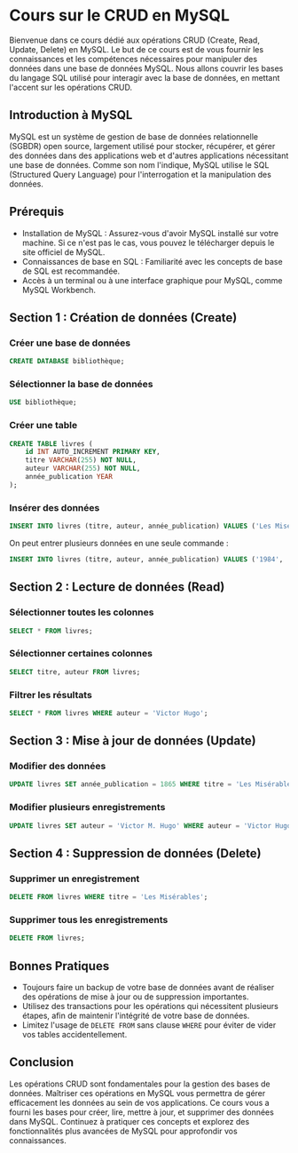 # Cours sur le CRUD en MySQL

Bienvenue dans ce cours dédié aux opérations CRUD (Create, Read, Update, Delete) en MySQL. Le but de ce cours est de vous fournir les connaissances et les compétences nécessaires pour manipuler des données dans une base de données MySQL. Nous allons couvrir les bases du langage SQL utilisé pour interagir avec la base de données, en mettant l'accent sur les opérations CRUD.

## Introduction à MySQL

MySQL est un système de gestion de base de données relationnelle (SGBDR) open source, largement utilisé pour stocker, récupérer, et gérer des données dans des applications web et d'autres applications nécessitant une base de données. Comme son nom l'indique, MySQL utilise le SQL (Structured Query Language) pour l'interrogation et la manipulation des données.

## Prérequis

- Installation de MySQL : Assurez-vous d'avoir MySQL installé sur votre machine. Si ce n'est pas le cas, vous pouvez le télécharger depuis le site officiel de MySQL.
- Connaissances de base en SQL : Familiarité avec les concepts de base de SQL est recommandée.
- Accès à un terminal ou à une interface graphique pour MySQL, comme MySQL Workbench.

## Section 1 : Création de données (Create)

### Créer une base de données

```sql
CREATE DATABASE bibliothèque;
```

### Sélectionner la base de données

```sql
USE bibliothèque;
```

### Créer une table

```sql
CREATE TABLE livres (
    id INT AUTO_INCREMENT PRIMARY KEY,
    titre VARCHAR(255) NOT NULL,
    auteur VARCHAR(255) NOT NULL,
    année_publication YEAR
);
```

### Insérer des données

```sql
INSERT INTO livres (titre, auteur, année_publication) VALUES ('Les Misérables', 'Victor Hugo', 1862);
```

On peut entrer plusieurs données en une seule commande :

```sql
INSERT INTO livres (titre, auteur, année_publication) VALUES ('1984', 'George Orwell', 1949), ('Le Meilleur des mondes','Aldous Huxley', 1932), ('Le Comte de Monte-Cristo', 'Alexandre Dumas', 1844);
```

## Section 2 : Lecture de données (Read)

### Sélectionner toutes les colonnes

```sql
SELECT * FROM livres;
```

### Sélectionner certaines colonnes

```sql
SELECT titre, auteur FROM livres;
```

### Filtrer les résultats

```sql
SELECT * FROM livres WHERE auteur = 'Victor Hugo';
```

## Section 3 : Mise à jour de données (Update)

### Modifier des données

```sql
UPDATE livres SET année_publication = 1865 WHERE titre = 'Les Misérables';
```

### Modifier plusieurs enregistrements

```sql
UPDATE livres SET auteur = 'Victor M. Hugo' WHERE auteur = 'Victor Hugo';
```

## Section 4 : Suppression de données (Delete)

### Supprimer un enregistrement

```sql
DELETE FROM livres WHERE titre = 'Les Misérables';
```

### Supprimer tous les enregistrements

```sql
DELETE FROM livres;
```

## Bonnes Pratiques

- Toujours faire un backup de votre base de données avant de réaliser des opérations de mise à jour ou de suppression importantes.
- Utilisez des transactions pour les opérations qui nécessitent plusieurs étapes, afin de maintenir l'intégrité de votre base de données.
- Limitez l'usage de `DELETE FROM` sans clause `WHERE` pour éviter de vider vos tables accidentellement.

## Conclusion

Les opérations CRUD sont fondamentales pour la gestion des bases de données. Maîtriser ces opérations en MySQL vous permettra de gérer efficacement les données au sein de vos applications. Ce cours vous a fourni les bases pour créer, lire, mettre à jour, et supprimer des données dans MySQL. Continuez à pratiquer ces concepts et explorez des fonctionnalités plus avancées de MySQL pour approfondir vos connaissances.